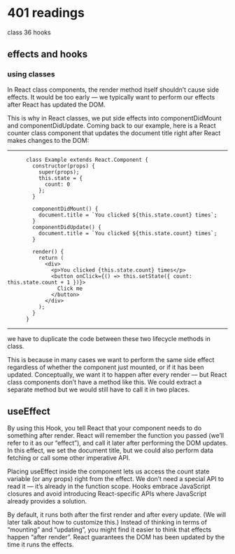 # 401 readings
class 36 hooks

## effects and hooks
### using classes
In React class components, the render method itself shouldn’t cause side effects. It would be too early — we typically want to perform our effects after React has updated the DOM.

This is why in React classes, we put side effects into componentDidMount and componentDidUpdate. Coming back to our example, here is a React counter class component that updates the document title right after React makes changes to the DOM:
___________________________________________________________________________________________
          class Example extends React.Component {
            constructor(props) {
              super(props);
              this.state = {
                count: 0
              };
            }

            componentDidMount() {
              document.title = `You clicked ${this.state.count} times`;
            }
            componentDidUpdate() {
              document.title = `You clicked ${this.state.count} times`;
            }

            render() {
              return (
                <div>
                  <p>You clicked {this.state.count} times</p>
                  <button onClick={() => this.setState({ count: this.state.count + 1 })}>
                    Click me
                  </button>
                </div>
              );
            }
          }
___________________________________________________________________________________________
 we have to duplicate the code between these two lifecycle methods in class.

This is because in many cases we want to perform the same side effect regardless of whether the component just mounted, or if it has been updated. Conceptually, we want it to happen after every render — but React class components don’t have a method like this. We could extract a separate method but we would still have to call it in two places.

## useEffect
 By using this Hook, you tell React that your component needs to do something after render. React will remember the function you passed (we’ll refer to it as our “effect”), and call it later after performing the DOM updates. In this effect, we set the document title, but we could also perform data fetching or call some other imperative API.

 Placing useEffect inside the component lets us access the count state variable (or any props) right from the effect. We don’t need a special API to read it — it’s already in the function scope. Hooks embrace JavaScript closures and avoid introducing React-specific APIs where JavaScript already provides a solution.

 By default, it runs both after the first render and after every update. (We will later talk about how to customize this.) Instead of thinking in terms of “mounting” and “updating”, you might find it easier to think that effects happen “after render”. React guarantees the DOM has been updated by the time it runs the effects.

